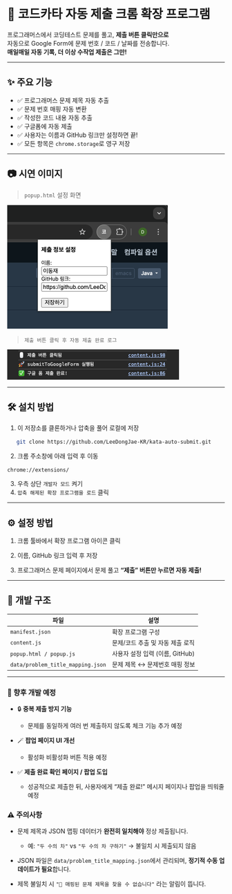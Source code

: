 # 🧠 코드카타 자동 제출 크롬 확장 프로그램

프로그래머스에서 코딩테스트 문제를 풀고, **제출 버튼 클릭만으로**  
자동으로 Google Form에 문제 번호 / 코드 / 날짜를 전송합니다.  
**매일매일 자동 기록, 더 이상 수작업 제출은 그만!**

---

## ✨ 주요 기능

- ✅ 프로그래머스 문제 제목 자동 추출
- ✅ 문제 번호 매핑 자동 변환 
- ✅ 작성한 코드 내용 자동 추출 
- ✅ 구글폼에 자동 제출 
- ✅ 사용자는 이름과 GitHub 링크만 설정하면 끝!
- ✅ 모든 항목은 `chrome.storage`로 영구 저장

---

## 📷 시연 이미지

> `popup.html` 설정 화면

![popup](./png/popup.png)

> `제출 버튼 클릭 후 자동 제출 완료 로그`

![console-log](./png/console-log.png)

---

## 🛠 설치 방법

1. 이 저장소를 클론하거나 압축을 풀어 로컬에 저장  
```bash
   git clone https://github.com/LeeDongJae-KR/kata-auto-submit.git
```

2. 크롬 주소창에 아래 입력 후 이동
```arduino
chrome://extensions/
```

3. 우측 상단 `개발자 모드` 켜기
4. `압축 해제된 확장 프로그램을 로드` 클릭

---

## ⚙ 설정 방법

1. 크롬 툴바에서 확장 프로그램 아이콘 클릭

2. 이름, GitHub 링크 입력 후 저장

3. 프로그래머스 문제 페이지에서 문제 풀고 **“제출” 버튼만 누르면 자동 제출!**


---

## 📝 개발 구조

|파일|설명|
|---|---|
|`manifest.json`|확장 프로그램 구성|
|`content.js`|문제/코드 추출 및 자동 제출 로직|
|`popup.html / popup.js`|사용자 설정 입력 (이름, GitHub)|
|`data/problem_title_mapping.json`|문제 제목 ↔ 문제번호 매핑 정보|

---
### 🚧 향후 개발 예정

- 🔒 **중복 제출 방지 기능**
    
    - 문제를 동일하게 여러 번 제출하지 않도록 체크 기능 추가 예정
    
- 🪄 **팝업 페이지 UI 개선**
    
    - 활성화 비활성화 버튼 적용 예정
    
- ✅ **제출 완료 확인 페이지 / 팝업 도입**
	- 성공적으로 제출한 뒤, 사용자에게 “제출 완료!” 메시지 페이지나 팝업을 띄워줄 예정  

### ⚠️ 주의사항

- 문제 제목과 JSON 맵핑 데이터가 **완전히 일치해야** 정상 제출됩니다.
    
    - 예: `"두 수의 차"` vs `"두 수의 차 구하기"` → 불일치 시 제출되지 않음
    
- JSON 파일은 `data/problem_title_mapping.json`에서 관리되며, **정기적 수동 업데이트가 필요**합니다.
    
- 제목 불일치 시 `"🛑 매핑된 문제 제목을 찾을 수 없습니다"` 라는 알림이 뜹니다.